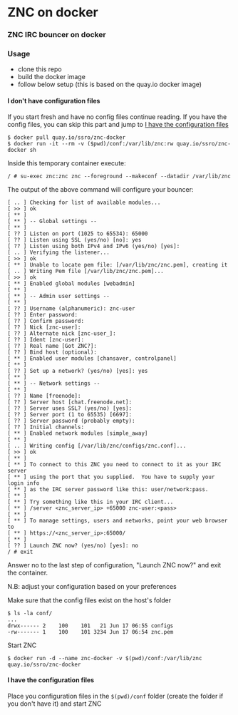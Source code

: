 # ZNC on docker

### ZNC IRC bouncer on docker

### Usage
 - clone this repo
 - build the docker image
 - follow below setup (this is based on the quay.io docker image)

#### I don't have configuration files

If you start fresh and have no config files continue reading. If you have the config files, you can skip this part and jump to [I have the configuration files](#i-have-the-configuration-files)

```
$ docker pull quay.io/ssro/znc-docker
$ docker run -it --rm -v ($pwd)/conf:/var/lib/znc:rw quay.io/ssro/znc-docker sh
```
Inside this temporary container execute:

```
/ # su-exec znc:znc znc --foreground --makeconf --datadir /var/lib/znc
```

The output of the above command will configure your bouncer:

```
[ .. ] Checking for list of available modules...
[ >> ] ok
[ ** ]
[ ** ] -- Global settings --
[ ** ]
[ ?? ] Listen on port (1025 to 65534): 65000
[ ?? ] Listen using SSL (yes/no) [no]: yes
[ ?? ] Listen using both IPv4 and IPv6 (yes/no) [yes]:
[ .. ] Verifying the listener...
[ >> ] ok
[ ** ] Unable to locate pem file: [/var/lib/znc/znc.pem], creating it
[ .. ] Writing Pem file [/var/lib/znc/znc.pem]...
[ >> ] ok
[ ** ] Enabled global modules [webadmin]
[ ** ]
[ ** ] -- Admin user settings --
[ ** ]
[ ?? ] Username (alphanumeric): znc-user
[ ?? ] Enter password:
[ ?? ] Confirm password:
[ ?? ] Nick [znc-user]:
[ ?? ] Alternate nick [znc-user_]:
[ ?? ] Ident [znc-user]:
[ ?? ] Real name [Got ZNC?]:
[ ?? ] Bind host (optional):
[ ** ] Enabled user modules [chansaver, controlpanel]
[ ** ]
[ ?? ] Set up a network? (yes/no) [yes]: yes
[ ** ]
[ ** ] -- Network settings --
[ ** ]
[ ?? ] Name [freenode]:
[ ?? ] Server host [chat.freenode.net]:
[ ?? ] Server uses SSL? (yes/no) [yes]:
[ ?? ] Server port (1 to 65535) [6697]:
[ ?? ] Server password (probably empty):
[ ?? ] Initial channels:
[ ** ] Enabled network modules [simple_away]
[ ** ]
[ .. ] Writing config [/var/lib/znc/configs/znc.conf]...
[ >> ] ok
[ ** ]
[ ** ] To connect to this ZNC you need to connect to it as your IRC server
[ ** ] using the port that you supplied.  You have to supply your login info
[ ** ] as the IRC server password like this: user/network:pass.
[ ** ]
[ ** ] Try something like this in your IRC client...
[ ** ] /server <znc_server_ip> +65000 znc-user:<pass>
[ ** ]
[ ** ] To manage settings, users and networks, point your web browser to
[ ** ] https://<znc_server_ip>:65000/
[ ** ]
[ ?? ] Launch ZNC now? (yes/no) [yes]: no
/ # exit
```

Answer no to the last step of configuration, "Launch ZNC now?" and exit the container.

N.B: adjust your configuration based on your preferences

Make sure that the config files exist on the host's folder

```
$ ls -la conf/
...
drwx------ 2    100    101   21 Jun 17 06:55 configs
-rw------- 1    100    101 3234 Jun 17 06:54 znc.pem
```

Start ZNC
```
$ docker run -d --name znc-docker -v $(pwd)/conf:/var/lib/znc quay.io/ssro/znc-docker
```

#### I have the configuration files

Place you configuration files in the `$(pwd)/conf` folder (create the folder if you don't have it) and  start ZNC
